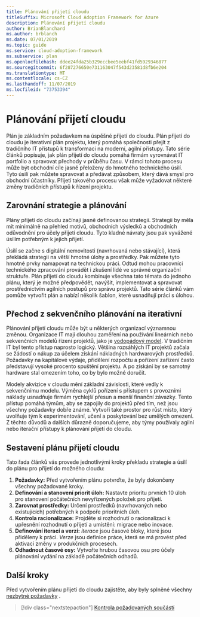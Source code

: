 ```yaml
---
title: Plánování přijetí cloudu
titleSuffix: Microsoft Cloud Adoption Framework for Azure
description: Plánování přijetí cloudu
author: BrianBlanchard
ms.author: brblanch
ms.date: 07/01/2019
ms.topic: guide
ms.service: cloud-adoption-framework
ms.subservice: plan
ms.openlocfilehash: ddee24fda25b329eccbee5eebf41fd5929346877
ms.sourcegitcommit: 6f287276650e731163047f543d23581d8fb6e204
ms.translationtype: MT
ms.contentlocale: cs-CZ
ms.lasthandoff: 11/07/2019
ms.locfileid: "73753394"
---
```

# <a name="plan-for-cloud-adoption"></a>Plánování přijetí cloudu

Plán je základním požadavkem na úspěšné přijetí do cloudu. Plán přijetí do cloudu je iterativní plán projektu, který pomáhá společnosti přejít z tradičního IT přístupů k transformaci na moderní, agilní přístupy. Tato série článků popisuje, jak plán přijetí do cloudu pomáhá firmám vyrovnávat IT portfolio a spravovat přechody v průběhu času. V rámci tohoto procesu může být obchodní cíle jasně přeloženy do hmotného technického úsilí. Tyto úsilí pak můžete spravovat a předávat způsobem, který dává smysl pro obchodní účastníky. Přijetí takového procesu však může vyžadovat některé změny tradičních přístupů k řízení projektu.

## <a name="align-strategy-and-planning"></a>Zarovnání strategie a plánování

Plány přijetí do cloudu začínají jasně definovanou strategií. Strategii by měla mít minimálně na přehled motivů, obchodních výsledků a obchodních odůvodnění pro účely přijetí cloudu. Tyto kladné návraty jsou pak vyvážené úsilím potřebným k jejich přijetí.

Úsilí se začne s digitální nemovitosti (navrhovaná nebo stávající), která překládá strategii na větší hmotné úlohy a prostředky. Pak můžete tyto hmotné prvky namapovat na technickou práci. Odtud mohou pracovníci technického zpracování provádět i zkušení lidé ve správné organizační struktuře. Plán přijetí do cloudu kombinuje všechna tato témata do jednoho plánu, který je možné předpovědět, navýšit, implementovat a spravovat prostřednictvím agilních postupů pro správu projektů. Tato série článků vám pomůže vytvořit plán a nabízí několik šablon, které usnadňují práci s úlohou.

## <a name="transition-from-sequential-to-iterative-planning"></a>Přechod z sekvenčního plánování na iterativní

Plánování přijetí cloudu může být u některých organizací významnou změnou. Organizace IT mají dlouhou zaměření na používání lineárních nebo sekvenčních modelů řízení projektů, jako je [vodopádový model](https://wikipedia.org/wiki/Waterfall_model). V tradičním IT byl tento přístup naprosto logický. Většina rozsáhlých IT projektů začala se žádostí o nákup za účelem získání nákladných hardwarových prostředků. Požadavky na kapitálové výdaje, přidělení rozpočtu a pořízení zařízení často představují vysoké procento spuštění projektu. A po získání by se samotný hardware stal omezením toho, co by bylo možné doručit.

Modely akvizice v cloudu mění základní závislosti, které vedly k sekvenčnímu modelu. Výměna cyklů pořízení s přístupem s provozními náklady usnadňuje firmám rychlejší přesun a menší finanční závazky. Tento přístup pomáhá týmům, aby se zapojily do projektů před tím, než jsou všechny požadavky dobře známé. Vytvoří také prostor pro růst místo, který uvolňuje tým k experimentování, učení a poskytování bez umělých omezení. Z těchto důvodů a dalších důrazně doporučujeme, aby týmy používaly agilní nebo iterační přístupy k plánování přijetí do cloudu.

## <a name="build-your-cloud-adoption-plan"></a>Sestavení plánu přijetí cloudu

Tato řada článků vás provede jednotlivými kroky překladu strategie a úsilí do plánu pro přijetí do možného cloudu:

1. **Požadavky:** Před vytvořením plánu potvrďte, že byly dokončeny všechny požadované kroky.
2. **Definování a stanovení priorit úloh:** Nastavte prioritu prvních 10 úloh pro stanovení počátečních nevyřízených položek pro přijetí.
3. **Zarovnat prostředky:** Určení prostředků (navrhovaných nebo existujících) potřebných k podpoře prioritních úloh.
4. **Kontrola racionalizace:** Projděte si rozhodnutí o racionalizaci k upřesnění rozhodnutí o přijetí a umístění: migrace nebo inovace.
5. **Definování iterací a verzí:** *iterace* jsou časové bloky, které jsou přiděleny k práci. *Verze* jsou definice práce, která se má provést před aktivací změny v produkčních procesech.
6. **Odhadnout časové osy:** Vytvořte hrubou časovou osu pro účely plánování vydání na základě počátečních odhadů.

## <a name="next-steps"></a>Další kroky

Před vytvořením plánu přijetí do cloudu zajistěte, aby byly splněné všechny [nezbytné požadavky](./prerequisites.md) .

> [!div class="nextstepaction"]
> [Kontrola požadovaných součástí](./prerequisites.md)
